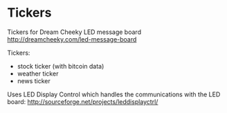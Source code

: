 Tickers
=======

Tickers for Dream Cheeky LED message board 
http://dreamcheeky.com/led-message-board

Tickers:
- stock ticker (with bitcoin data)
- weather ticker
- news ticker

Uses LED Display Control which handles the communications with the LED board:
http://sourceforge.net/projects/leddisplayctrl/
